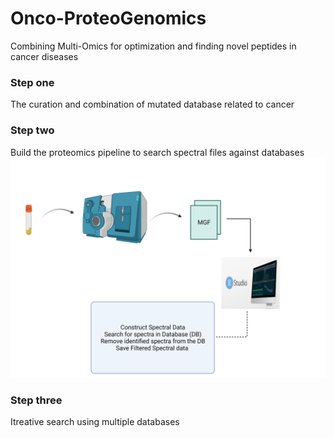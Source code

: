 # Onco-ProteoGenomics
Combining Multi-Omics for optimization and finding novel peptides in cancer diseases 

### Step one 
The curation and combination of mutated database related to cancer 

### Step two 
Build the proteomics pipeline to search spectral files against databases 
![](https://raw.githubusercontent.com/MohmedSoudy/Onco-ProteoGenomics/main/Pipeline.png)

### Step three 
Itreative search using multiple databases 
